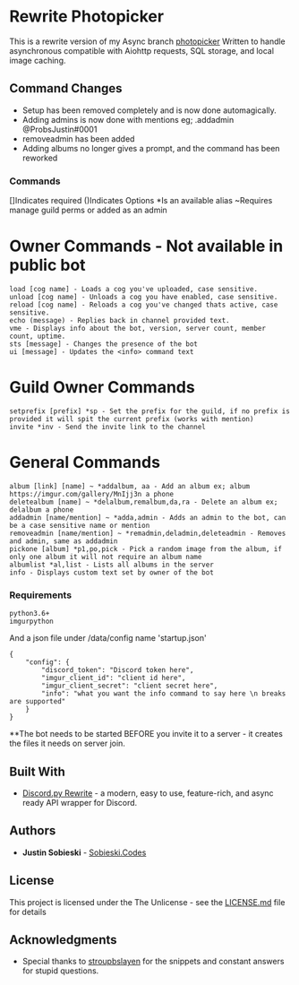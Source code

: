 # Rewrite Photopicker

This is a rewrite version of my Async branch [photopicker](https://github.com/SobieskiCodes/photopicker)
Written to handle asynchronous compatible with Aiohttp requests, SQL storage, and local image caching.


## Command Changes

* Setup has been removed completely and is now done automagically.
* Adding admins is now done with mentions eg; .addadmin @ProbsJustin#0001
* removeadmin has been added
* Adding albums no longer gives a prompt, and the command has been reworked


### Commands
[]Indicates required ()Indicates Options *Is an available alias ~Requires manage guild perms or added as an admin
# Owner Commands - Not available in public bot
```
load [cog name] - Loads a cog you've uploaded, case sensitive.
unload [cog name] - Unloads a cog you have enabled, case sensitive.
reload [cog name] - Reloads a cog you've changed thats active, case sensitive.
echo (message) - Replies back in channel provided text.
vme - Displays info about the bot, version, server count, member count, uptime.
sts [message] - Changes the presence of the bot
ui [message] - Updates the <info> command text
```
# Guild Owner Commands
```
setprefix [prefix] *sp - Set the prefix for the guild, if no prefix is provided it will spit the current prefix (works with mention)
invite *inv - Send the invite link to the channel
```
# General Commands
```
album [link] [name] ~ *addalbum, aa - Add an album ex; album https://imgur.com/gallery/MnIjj3n a phone
deletealbum [name] ~ *delalbum,remalbum,da,ra - Delete an album ex; delalbum a phone
addadmin [name/mention] ~ *adda,admin - Adds an admin to the bot, can be a case sensitive name or mention
removeadmin [name/mention] ~ *remadmin,deladmin,deleteadmin - Removes and admin, same as addadmin
pickone [album] *p1,po,pick - Pick a random image from the album, if only one album it will not require an album name
albumlist *al,list - Lists all albums in the server
info - Displays custom text set by owner of the bot
```

### Requirements

```
python3.6+
imgurpython
```

And a json file under /data/config name 'startup.json'

```
{
    "config": {
        "discord_token": "Discord token here",
        "imgur_client_id": "client id here",
        "imgur_client_secret": "client secret here",
        "info": "what you want the info command to say here \n breaks are supported"
    }
}
```

**The bot needs to be started BEFORE you invite it to a server - it creates the files it needs on server join.

## Built With

* [Discord.py Rewrite](https://github.com/Rapptz/discord.py/tree/rewrite) - a modern, easy to use, feature-rich, and async ready API wrapper for Discord.

## Authors

* **Justin Sobieski** - [Sobieski.Codes](https://sobieski.codes)

## License

This project is licensed under the The Unlicense - see the [LICENSE.md](LICENSE.md) file for details

## Acknowledgments

* Special thanks to [stroupbslayen](https://github.com/stroupbslayen) for the snippets and constant answers for stupid questions.

